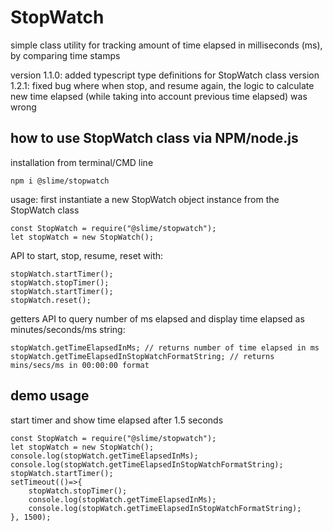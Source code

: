 # StopWatch

simple class utility for tracking amount of time elapsed in milliseconds (ms), by comparing time stamps

version 1.1.0: added typescript type definitions for StopWatch class
version 1.2.1: fixed bug where when stop, and resume again, the logic to calculate new time elapsed (while taking into account previous time elapsed) was wrong

## how to use StopWatch class via NPM/node.js
installation from terminal/CMD line
```
npm i @slime/stopwatch
```
usage:
first instantiate a new StopWatch object instance from the StopWatch class
```
const StopWatch = require("@slime/stopwatch"); 
let stopWatch = new StopWatch(); 
```

API to start, stop, resume, reset with:

```
stopWatch.startTimer(); 
stopWatch.stopTimer();
stopWatch.startTimer();
stopWatch.reset();
```

getters API to query number of ms elapsed and display time elapsed as minutes/seconds/ms string:

```
stopWatch.getTimeElapsedInMs; // returns number of time elapsed in ms
stopWatch.getTimeElapsedInStopWatchFormatString; // returns mins/secs/ms in 00:00:00 format
```

## demo usage
start timer and show time elapsed after 1.5 seconds
```
const StopWatch = require("@slime/stopwatch"); 
let stopWatch = new StopWatch(); 
console.log(stopWatch.getTimeElapsedInMs);
console.log(stopWatch.getTimeElapsedInStopWatchFormatString); 
stopWatch.startTimer();
setTimeout(()=>{
    stopWatch.stopTimer();
    console.log(stopWatch.getTimeElapsedInMs);
    console.log(stopWatch.getTimeElapsedInStopWatchFormatString); 
}, 1500); 
```

